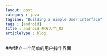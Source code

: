 ```yaml
---
layout: post
category : java
tagline: "Building a Simple User Interface"
tags : [android]
title : android 开发入门_02
articleType : blog
---
```


###建立一个简单的用户操作界面

